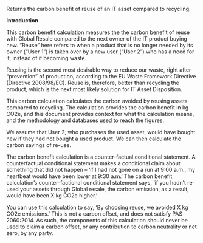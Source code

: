 Returns the carbon benefit of reuse of an IT asset compared to recycling.

**Introduction**

This carbon benefit calculation measures the the carbon benefit of reuse with Global Resale compared to the next owner of the IT product buying new.
“Reuse” here refers to when a product that is no longer needed by its owner (“User 1”) is taken over by a new user (“User 2”) who has a need for it, instead of it becoming waste.

Reusing is the second most desirable way to reduce our waste, right after “prevention” of production, according to the EU Waste Framework Directive (Directive 2008/98/EC).  Reuse is, therefore, better than recycling the product, which is the next most likely solution for IT Asset Disposition.

This carbon calculation calculates the carbon avoided by reusing assets compared to recycling. 
The calculation provides the carbon benefit in kg CO2e, and this document provides context for what the calculation means, and the methodology and databases used to reach the figures.

We assume that User 2, who purchases the used asset, would have bought new if they had not bought a used product. We can then calculate the carbon savings of re-use.

The carbon benefit calculation is a counter-factual conditional statement. A counterfactual conditional statement makes a conditional claim about something that did not happen – ‘if I had not gone on a run at 9:00 a.m., my heartbeat would have been lower at 9:30 a.m.’ 
The carbon benefit calculation’s counter-factional conditional statement says, ‘if you hadn’t re-used your assets through Global resale, the carbon emission, as a result, would have been X kg CO2e higher.’

You can use this calculation to say, ‘By choosing reuse, we avoided X kg CO2e emissions.’
This is not a carbon offset, and does not satisfy PAS 2060:2014. 
As such, the components of this calculation  should never be used to claim a carbon offset, or any contribution to carbon neutrality or net zero, by any party.
